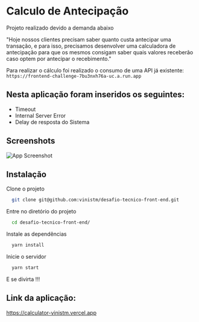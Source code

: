 
# Calculo de Antecipação

Projeto realizado devido a demanda abaixo 

"Hoje nossos clientes precisam saber quanto custa antecipar uma transação, e para isso, precisamos desenvolver uma calculadora de antecipação para que os mesmos consigam saber quais valores receberão caso optem por antecipar o recebimento."

Para realizar o cálculo foi realizado o consumo de uma API já existente:  
`https://frontend-challenge-7bu3nxh76a-uc.a.run.app`


## Nesta aplicação foram inseridos os seguintes:

- Timeout
- Internal Server Error
- Delay de resposta do Sistema




## Screenshots
![App Screenshot](https://i.imgur.com/by5OyU9.png)

## Instalação

Clone o projeto
```bash
  git clone git@github.com:vinistm/desafio-tecnico-front-end.git
```

Entre no diretório do projeto

```bash
  cd desafio-tecnico-front-end/

```

Instale as dependências

```bash
  yarn install
```

Inicie o servidor

```bash
  yarn start
```
E se divirta !!!
## Link da aplicação: 
https://calculator-vinistm.vercel.app
